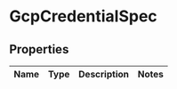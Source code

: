 # GcpCredentialSpec

## Properties
Name | Type | Description | Notes
------------ | ------------- | ------------- | -------------
